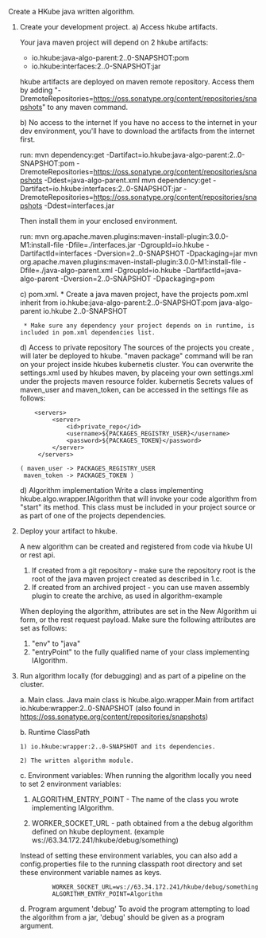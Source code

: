 Create a HKube java written algorithm.

1. Create your development project.
   a) Access hkube artifacts.

     Your java maven project will depend on 2 hkube artifacts:
     * io.hkube:java-algo-parent:2..0-SNAPSHOT:pom
     * io.hkube:interfaces:2..0-SNAPSHOT:jar

     hkube artifacts are deployed on maven remote repository.
     Access them by adding "-DremoteRepositories=https://oss.sonatype.org/content/repositories/snapshots"
     to any maven command.



   b) No access to the internet
     If you have no access to the internet in your dev environment, you'll have to download the artifacts from the internet first.

     run:
     mvn dependency:get -Dartifact=io.hkube:java-algo-parent:2..0-SNAPSHOT:pom -DremoteRepositories=https://oss.sonatype.org/content/repositories/snapshots -Ddest=java-algo-parent.xml
     mvn dependency:get -Dartifact=io.hkube:interfaces:2..0-SNAPSHOT:jar -DremoteRepositories=https://oss.sonatype.org/content/repositories/snapshots -Ddest=interfaces.jar

     Then install them in your enclosed environment.

     run:
     mvn org.apache.maven.plugins:maven-install-plugin:3.0.0-M1:install-file  -Dfile=./interfaces.jar -DgroupId=io.hkube -DartifactId=interfaces -Dversion=2..0-SNAPSHOT -Dpackaging=jar
     mvn org.apache.maven.plugins:maven-install-plugin:3.0.0-M1:install-file  -Dfile=./java-algo-parent.xml -DgroupId=io.hkube -DartifactId=java-algo-parent -Dversion=2..0-SNAPSHOT -Dpackaging=pom

   c) pom.xml.
        * Create a java maven project, have the projects pom.xml inherit from io.hkube:java-algo-parent:2..0-SNAPSHOT:pom
             <parent>
                   <artifactId>java-algo-parent</artifactId>
                   <groupId>io.hkube</groupId>
                   <version>2..0-SNAPSHOT</version>
              </parent>

        * Make sure any dependency your project depends on in runtime, is included in pom.xml dependencies list.

    d) Access to private repository
        The sources of the projects you create , will later be deployed to hkube. "maven package" command will be ran on your project inside hkubes kubernetis cluster. You can overwrite the settings.xml used by hkubes maven, by placeing your own settings.xml under the projects maven resource folder.
        kubernetis Secrets values of maven_user and maven_token, can be accessed in the settings file as follows:

           <servers>
                <server>
                    <id>private_repo</id>
                    <username>${PACKAGES_REGISTRY_USER}</username>
                    <password>${PACKAGES_TOKEN}</password>
                </server>
            </servers>

       ( maven_user -> PACKAGES_REGISTRY_USER
        maven_token -> PACKAGES_TOKEN )

    d) Algorithm implementation
     Write a class implementing hkube.algo.wrapper.IAlgorithm that will invoke your code algorithm from "start" its method.
     This class must be included in your project source or as part of one of the projects dependencies.



2. Deploy your artifact to hkube.

    A new algorithm can be created and registered from code via hkube UI or rest api.
    1. If created from a git repository - make sure the repository root is the root of the java maven project created as described in 1.c.
    2. If created from an archived project - you can use maven assembly plugin to create the archive, as used in algorithm-example

    When deploying the algorithm, attributes are set in the New Algorithm ui form, or the rest request payload.
    Make sure the following attributes are set as follows:
    1. "env" to "java"
    2. "entryPoint" to the fully qualified name of your class implementing IAlgorithm.

3. Run algorithm locally (for debugging) and as part of a pipeline on the cluster.

    a. Main class.
       Java main class is hkube.algo.wrapper.Main from artifact io.hkube:wrapper:2..0-SNAPSHOT (also found in https://oss.sonatype.org/content/repositories/snapshots)
    
    b. Runtime ClassPath
    
       1) io.hkube:wrapper:2..0-SNAPSHOT and its dependencies.
       
       2) The written algorithm module.
    
    c. Environment variables:
       When running the algorithm locally you need to set 2 environment variables:

      1) ALGORITHM_ENTRY_POINT - The name of the class you wrote implementing IAlgorithm.
      
      2) WORKER_SOCKET_URL - path obtained from a the debug algorithm defined on hkube deployment. (example ws://63.34.172.241/hkube/debug/something)
      
      Instead of setting these environment variables, you can also add a config.properties file to the running classpath root directory and set these environment variable names as keys.
       
                WORKER_SOCKET_URL=ws://63.34.172.241/hkube/debug/something
                ALGORITHM_ENTRY_POINT=Algorithm
                
    d. Program argument 'debug'
        To avoid the program attempting to load the algorithm from a jar, 'debug' should be given as a program argument.
